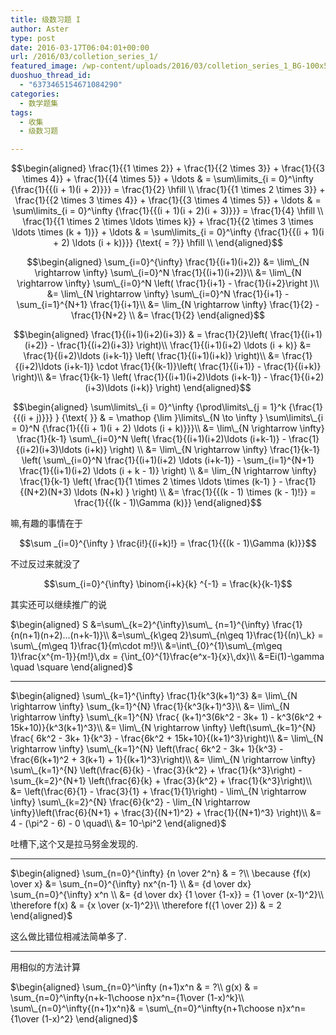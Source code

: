 ```yaml
---
title: 级数习题 I
author: Aster
type: post
date: 2016-03-17T06:04:01+00:00
url: /2016/03/colletion_series_1/
featured_image: /wp-content/uploads/2016/03/colletion_series_1_BG-100x53.png
duoshuo_thread_id:
  - "6373465154671084290"
categories:
  - 数学题集
tags:
  - 收集
  - 级数习题

---
```

$$\begin{aligned}  
\frac{1}{{1 \times 2}} + \frac{1}{{2 \times 3}} + \frac{1}{{3 \times 4}} + \frac{1}{{4 \times 5}} + \ldots & = \sum\limits_{i = 0}^\infty {\frac{1}{{(i + 1)(i + 2)}}} = \frac{1}{2} \hfill \\  
\frac{1}{{1 \times 2 \times 3}} + \frac{1}{{2 \times 3 \times 4}} + \frac{1}{{3 \times 4 \times 5}} + \ldots & = \sum\limits_{i = 0}^\infty {\frac{1}{{(i + 1)(i + 2)(i + 3)}}} = \frac{1}{4} \hfill \\  
\frac{1}{{1 \times 2 \times \ldots \times k}} + \frac{1}{{2 \times 3 \times \ldots \times (k + 1)}} + \ldots & = \sum\limits_{i = 0}^\infty {\frac{1}{{(i + 1)(i + 2) \ldots (i + k)}}} {\text{ = ?}} \hfill \\  
\end{aligned}$$

<!--more-->

$$\begin{aligned}  
\sum_{i=0}^{\infty} \frac{1}{(i+1)(i+2)}  
&= \lim\_{N \rightarrow \infty} \sum\_{i=0}^N \frac{1}{(i+1)(i+2)}\\  
&= \lim\_{N \rightarrow \infty} \sum\_{i=0}^N \left( \frac{1}{i+1} - \frac{1}{i+2}\right )\\  
&= \lim\_{N \rightarrow \infty} \sum\_{i=0}^N \frac{1}{i+1} - \sum_{i=1}^{N+1} \frac{1}{i+1}\\  
&= \lim_{N \rightarrow \infty} \frac{1}{2} - \frac{1}{N+2} \\  
&= \frac{1}{2}  
\end{aligned}$$

$$\begin{aligned}  
\frac{1}{(i+1)(i+2)(i+3)}  
& = \frac{1}{2}\left( \frac{1}{(i+1)(i+2)} - \frac{1}{(i+2)(i+3)} \right)\\  
\frac{1}{(i+1)(i+2) \ldots (i + k)} &= \frac{1}{(i+2)\ldots (i+k-1)} \left( \frac{1}{(i+1)(i+k)} \right)\\  
&= \frac{1}{(i+2)\ldots (i+k-1)} \cdot \frac{1}{(k-1)}\left( \frac{1}{(i+1)} - \frac{1}{(i+k)} \right)\\  
&= \frac{1}{k-1} \left( \frac{1}{(i+1)(i+2)\ldots (i+k-1)} - \frac{1}{(i+2)(i+3)\ldots (i+k)} \right)  
\end{aligned}$$

$$\begin{aligned}  
\sum\limits\_{i = 0}^\infty {\prod\limits\_{j = 1}^k {\frac{1}{{(i + j)}}} } {\text{ }} & = \mathop {\lim }\limits\_{N \to \infty } \sum\limits\_{i = 0}^N {\frac{1}{{(i + 1)(i + 2) \ldots (i + k)}}}\\  
&= \lim\_{N \rightarrow \infty} \frac{1}{k-1} \sum\_{i=0}^N \left( \frac{1}{(i+1)(i+2)\ldots (i+k-1)} - \frac{1}{(i+2)(i+3)\ldots (i+k)} \right) \\  
&= \lim\_{N \rightarrow \infty} \frac{1}{k-1} \left( \sum\_{i=0}^N \frac{1}{(i+1)(i+2) \ldots (i+k-1)} - \sum_{i=1}^{N+1} \frac{1}{(i+1)(i+2) \ldots (i + k - 1)} \right) \\  
&= \lim_{N \rightarrow \infty} \frac{1}{k-1} \left( \frac{1}{1 \times 2 \times \ldots \times (k-1) } - \frac{1}{(N+2)(N+3) \ldots (N+k) } \right) \\  
&= \frac{1}{{(k - 1) \times (k - 1)!}} = \frac{1}{{(k - 1)\Gamma (k)}}  
\end{aligned}$$

嘛,有趣的事情在于

$$\sum _{i=0}^{\infty } \frac{i!}{(i+k)!} = \frac{1}{{(k - 1)\Gamma (k)}}$$

不过反过来就没了

$$\sum_{i=0}^{\infty} \binom{i+k}{k} ^{-1} = \frac{k}{k-1}$$

其实还可以继续推广的说

$\begin{aligned}  
S &=\sum\_{k=2}^{\infty}\sum\_ {n=1}^{\infty} \frac{1}{n(n+1)(n+2)...(n+k-1)}\\  
&=\sum\_{k\geq 2}\sum\_{n\geq 1}\frac{1}{(n)\_k} = \sum\_{m\geq 1}\frac{1}{m\cdot m!}\\  
&=\int\_{0}^{1}\sum\_{m\geq 1}\frac{x^{m-1}}{m!}\,dx = {\int_{0}^{1}\frac{e^x-1}{x}\,dx}\\  
&=Ei(1)-\gamma \quad \square  
\end{aligned}$

* * *

$\begin{aligned}  
\sum\_{k=1}^{\infty} \frac{1}{k^3(k+1)^3} &= \lim\_{N \rightarrow \infty} \sum_{k=1}^{N} \frac{1}{k^3(k+1)^3}\\  
&= \lim\_{N \rightarrow \infty} \sum\_{k=1}^{N} \frac{ (k+1)^3(6k^2 - 3k+ 1) - k^3(6k^2 + 15k+10)}{k^3(k+1)^3}\\  
&= \lim\_{N \rightarrow \infty} \left(\sum\_{k=1}^{N} \frac{ 6k^2 - 3k+ 1}{k^3} - \frac{6k^2 + 15k+10}{(k+1)^3}\right)\\  
&= \lim\_{N \rightarrow \infty} \sum\_{k=1}^{N} \left(\frac{ 6k^2 - 3k+ 1}{k^3} - \frac{6(k+1)^2 + 3(k+1) + 1}{(k+1)^3}\right)\\  
&= \lim\_{N \rightarrow \infty} \sum\_{k=1}^{N} \left(\frac{6}{k} - \frac{3}{k^2} + \frac{1}{k^3}\right) - \sum_{k=2}^{N+1} \left(\frac{6}{k} + \frac{3}{k^2} + \frac{1}{k^3}\right)\\  
&= \left(\frac{6}{1} - \frac{3}{1} + \frac{1}{1}\right) - \lim\_{N \rightarrow \infty} \sum\_{k=2}^{N} \frac{6}{k^2} - \lim_{N \rightarrow \infty}\left(\frac{6}{N+1} + \frac{3}{(N+1)^2} + \frac{1}{(N+1)^3} \right)\\  
&= 4 - (\pi^2 - 6) - 0 \quad\\  
&= 10-\pi^2  
\end{aligned}$

吐槽下,这个又是拉马努金发现的.

* * *

$\begin{aligned}  
\sum_{n=0}^{\infty} {n \over 2^n} & = ?\\  
\because {f(x) \over x} &= \sum_{n=0}^{\infty} nx^{n-1} \\  
&= {d \over dx} \sum_{n=0}^{\infty} x^n \\  
&= {d \over dx} {1 \over {1-x}} = {1 \over (x-1)^2}\\  
\therefore f(x) & = {x \over (x-1)^2}\\  
\therefore f({1 \over 2}) & = 2  
\end{aligned}$

这么做比错位相减法简单多了.

* * *

用相似的方法计算

$\begin{aligned}  
\sum_{n=0}^\infty (n+1)x^n & = ?\\  
g(x) & = \sum_{n=0}^\infty{n+k-1\choose n}x^n={1\over (1-x)^k}\\  
\sum\_{n=0}^\infty{(n+1)x^n}& = \sum\_{n=0}^\infty{n+1\choose n}x^n={1\over (1-x)^2}  
\end{aligned}$
